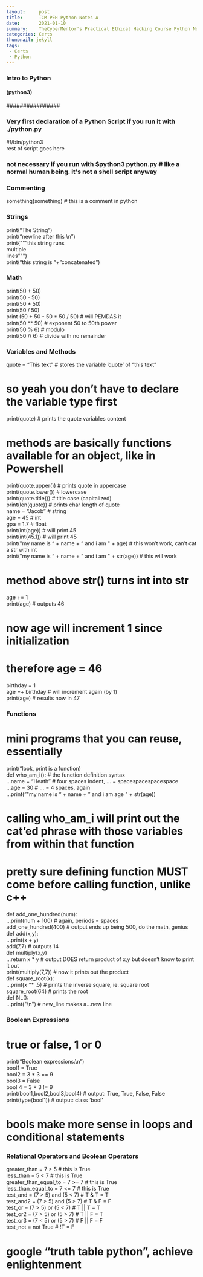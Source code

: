 ```yaml
---
layout:     post
title:      TCM PEH Python Notes A
date:       2021-01-10
summary:    TheCyberMentor's Practical Ethical Hacking Course Python Notes block A
categories: Certs
thumbnail: jekyll
tags:
 - Certs
 - Python
---
```



<h3 class="code-line" data-line-start=0 data-line-end=1 ><a id="Intro_to_Python_0"></a>Intro to Python</h3>
<h4 class="code-line" data-line-start=1 data-line-end=2 ><a id="python3_1"></a>(python3)</h4>
<p class="has-line-data" data-line-start="2" data-line-end="3">################</p>
<h3 class="code-line" data-line-start=5 data-line-end=6 ><a id="Start_of_a_Python_Script_if_pythonpy_5"></a>Very first declaration of a Python Script if you run it with ./python.py</h3>
<p class="has-line-data" data-line-start="6" data-line-end="8">#!/bin/python3<br>
rest of script goes here</p>
<h3 class="code-line" data-line-start=8 data-line-end=9 ><a id="not_necessary_if_you_run_with_python3_pythonpy_8"></a>not necessary if you run with $python3 python.py # like a normal human being.  it's not a shell script anyway</h3>
<h3 class="code-line" data-line-start=11 data-line-end=12 ><a id="Commenting_11"></a>Commenting</h3>
something(something) # this is a comment in python
<h3 class="code-line" data-line-start=15 data-line-end=16 ><a id="Strings_15"></a>Strings</h3>
<p class="has-line-data" data-line-start="16" data-line-end="22">print(“The String”)<br>
print(“newline after this \n”)<br>
print{&quot;&quot;“this string runs<br>
multiple<br>
lines”&quot;&quot;)<br>
print(“this string is “+”concatenated”)</p>
<h3 class="code-line" data-line-start=24 data-line-end=25 ><a id="Math_24"></a>Math</h3>
<p class="has-line-data" data-line-start="25" data-line-end="33">print(50 + 50)<br>
print(50 - 50)<br>
print(50 * 50)<br>
print(50 / 50)<br>
print (50 + 50 - 50 * 50 / 50) # will PEMDAS it<br>
print(50 ** 50) # exponent 50 to 50th power<br>
print(50 % 6) # modulo<br>
print(50 // 6) # divide with no remainder</p>
<h3 class="code-line" data-line-start=35 data-line-end=36 ><a id="Variables_and_Methods_35"></a>Variables and Methods</h3>
<p class="has-line-data" data-line-start="36" data-line-end="37">quote = “This text” # stores the variable ‘quote’ of “this text”</p>
<h1 class="code-line" data-line-start=37 data-line-end=38 ><a id="so_yeah_you_dont_have_to_declare_the_variable_type_first_37"></a>so yeah you don’t have to declare the variable type first</h1>
<p class="has-line-data" data-line-start="38" data-line-end="39">print(quote) # prints the quote variables content</p>
<h1 class="code-line" data-line-start=39 data-line-end=40 ><a id="methods_are_basically_functions_available_for_an_object_like_in_Powershell_39"></a>methods are basically functions available for an object, like in Powershell</h1>
<p class="has-line-data" data-line-start="40" data-line-end="51">print(quote.upper()) # prints quote in uppercase<br>
print(quote.lower()) # lowercase<br>
print(quote.title()) # title case (capitalized)<br>
print(len(quote)) # prints char length of quote<br>
name = “Jacob” # string<br>
age = 45 # int<br>
gpa = 1.7 # float<br>
print(int(age)) # will print 45<br>
print(int(45.1)) # will print 45<br>
print(&quot;my name is “ + name + ” and i am &quot; + age) # this won’t work, can’t cat a str with int<br>
print(&quot;my name is “ + name + ” and i am &quot; + str(age)) # this will work</p>
<h1 class="code-line" data-line-start=51 data-line-end=52 ><a id="method_above_str_turns_int_into_str_51"></a>method above str() turns int into str</h1>
<p class="has-line-data" data-line-start="52" data-line-end="54">age += 1<br>
print(age) # outputs 46</p>
<h1 class="code-line" data-line-start=54 data-line-end=55 ><a id="now_age_will_increment_1_since_initialization_54"></a>now age will increment 1 since initialization</h1>
<h1 class="code-line" data-line-start=55 data-line-end=56 ><a id="therefore_age__46_55"></a>therefore age = 46</h1>
<p class="has-line-data" data-line-start="56" data-line-end="59">birthday = 1<br>
age =+ birthday # will increment again (by 1)<br>
print(age) # results now in 47</p>
<h3 class="code-line" data-line-start=61 data-line-end=62 ><a id="Functions_61"></a>Functions</h3>
<h1 class="code-line" data-line-start=62 data-line-end=63 ><a id="mini_programs_that_you_can_reuse_essentially_62"></a>mini programs that you can reuse, essentially</h1>
<p class="has-line-data" data-line-start="63" data-line-end="68">print(“look, print is a function)<br>
def who_am_i(): # the function definition syntax<br>
…name = “Heath” # four spaces indent, … = spacespacespacespace<br>
…age = 30 # … = 4 spaces, again<br>
…print(”&quot;my name is “ + name + ” and i am age &quot; + str(age))</p>
<h1 class="code-line" data-line-start=68 data-line-end=69 ><a id="calling_who_am_i_will_print_out_the_cated_phrase_with_those_variables_from_within_that_function_68"></a>calling who_am_i will print out the cat’ed phrase with those variables from within that function</h1>
<h1 class="code-line" data-line-start=69 data-line-end=70 ><a id="pretty_sure_defining_function_MUST_come_before_calling_function_unlike_c_69"></a>pretty sure defining function MUST come before calling function, unlike c++</h1>
<p class="has-line-data" data-line-start="70" data-line-end="84">def add_one_hundred(num):<br>
…print(num + 100) # again, periods = spaces<br>
add_one_hundred(400) # output ends up being 500, do the math, genius<br>
def add(x,y):<br>
…print(x + y)<br>
add(7,7) # outputs 14<br>
def multiply(x,y)<br>
…return x * y # output DOES return product of x,y but doesn’t know to print it out<br>
print(multiply(7,7)) # now it prints out the product<br>
def square_root(x):<br>
…print(x ** .5) # prints the inverse square, ie. square root<br>
square_root(64) # prints the root<br>
def NL():<br>
…print(&quot;\n&quot;) # new_line makes a…new line</p>
<h3 class="code-line" data-line-start=86 data-line-end=87 ><a id="Boolean_Expressions_86"></a>Boolean Expressions</h3>
<h1 class="code-line" data-line-start=87 data-line-end=88 ><a id="true_or_false_1_or_0_87"></a>true or false, 1 or 0</h1>
<p class="has-line-data" data-line-start="88" data-line-end="95">print(“Boolean expressions:\n”)<br>
bool1 = True<br>
bool2 = 3 * 3 == 9<br>
bool3 = False<br>
bool 4 = 3 * 3 != 9<br>
print(bool1,bool2,bool3,bool4) # output: True, True, False, False<br>
print(type(bool1)) # output: class ‘bool’</p>
<h1 class="code-line" data-line-start=95 data-line-end=96 ><a id="bools_make_more_sense_in_loops_and_conditional_statements_95"></a>bools make more sense in loops and conditional statements</h1>
<h3 class="code-line" data-line-start=98 data-line-end=99 ><a id="Relational_Operators_and_Boolean_Operators_98"></a>Relational Operators and Boolean Operators</h3>
<p class="has-line-data" data-line-start="99" data-line-end="109">greater_than = 7 &gt; 5 # this is True<br>
less_than = 5 &lt; 7 # this is True<br>
greater_than_equal_to = 7 &gt;= 7 # this is True<br>
less_than_equal_to = 7 &lt;= 7 # this is True<br>
test_and = (7 &gt; 5) and (5 &lt; 7) # T &amp; T = T<br>
test_and2 = (7 &gt; 5) and (5 &gt; 7) # T &amp; F = F<br>
test_or = (7 &gt; 5) or (5 &lt; 7) # T  || T = T<br>
test_or2 = (7 &gt; 5) or (5 &gt; 7) # T || F = T<br>
test_or3 = (7 &lt; 5) or (5 &gt; 7) # F || F = F<br>
test_not = not True # !T = F</p>
<h1 class="code-line" data-line-start=109 data-line-end=110 ><a id="google_truth_table_python_achieve_enlightenment_109"></a>google “truth table python”, achieve enlightenment</h1>
